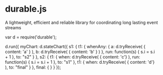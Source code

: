 durable.js
=======
A lightweight, efficient and reliable library for coordinating long lasting event streams

var d = require('durable');

d.run({
  myChart: d.stateChart({
  s1: {
    t1: {
        whenAny: {
          a: d.tryReceive( { content: 'a' } ),
          b: d.tryReceive( { content: 'b' } ) 
        },
        run: function(s) { s.i = s.i + 1 },
        to: "s2" 
      } 
    },
  s2: {
    t1: {
        when: d.tryReceive( { content: 'c'} ),
        run: function(s) { s.i = s.i + 1 },
        to: "s1" 
      },
    t1: {
        when: d.tryReceive( { content: 'd'} ),
        to: "final"
      }
    },
  final: { 
    }
  }
});
    
    
